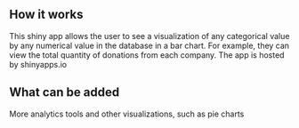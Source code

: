 ## How it works
This shiny app allows the user to see a visualization of any categorical value by any numerical value in the database in a bar chart. For example, they can view the total quantity of donations from each company. The app is hosted by shinyapps.io 

## What can be added
More analytics tools and other visualizations, such as pie charts